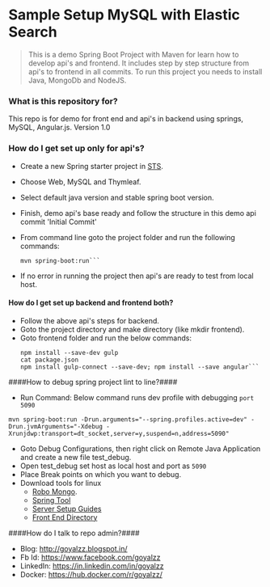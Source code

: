 # Sample Setup MySQL with Elastic Search #
> This is a demo Spring Boot Project with Maven for learn how to develop api's and frontend. It includes step by step structure from api's to frontend in all commits. To run this project you needs to install Java, MongoDb and NodeJS.

### What is this repository for? ###
This repo is for demo for front end and api's in backend using springs, MySQL, Angular.js.
Version 1.0

### How do I get set up only for api's? ###
- Create a new Spring starter project in [STS](https://spring.io/tools/sts/all "Spring Suite Tool").
- Choose Web, MySQL and Thymleaf.
- Select default java version and stable spring boot version.
- Finish, demo api's base ready and follow the structure in this demo api commit 'Initial Commit'
- From command line goto the project folder and run the following commands:
  
  ```mvn clean install
  mvn spring-boot:run```

- If no error in running the project then api's are ready to test from local host.

#### How do I get set up backend and frontend both? ####
- Follow the above api's steps for backend.
- Goto the project directory and make directory (like mkdir frontend).
- Goto frontend folder and run the below commands:
  ```npm init
  npm install --save-dev gulp
  cat package.json
  npm install gulp-connect --save-dev; npm install --save angular```

####How to debug spring project lint to line?####
- Run Command: Below command runs dev profile with debugging ```port 5090```

```mvn spring-boot:run -Drun.arguments="--spring.profiles.active=dev" -Drun.jvmArguments="-Xdebug -Xrunjdwp:transport=dt_socket,server=y,suspend=n,address=5090"```

- Goto Debug Configurations, then right click on Remote Java Application and create a new file test_debug.
- Open test_debug set host as local host and port as ```5090```
- Place Break points on which you want to debug.
- Download tools for linux
  * [Robo Mongo](http://www.mediafire.com/download/cx2w03ha0p65gcb "Robo Mongo").
  * [Spring Tool](https://www.mediafire.com/?t1akk8m1v128kd3 "STS")
  * [Server Setup Guides](https://drive.google.com/open?id=0B8Nc-yTMB--QdVZQU1Z4T1B6SzQ "Ubuntu Setup Guide")
  * [Front End Directory](http://www.mediafire.com/download/7pvxv05012bxlz2/front-end.zip "Front End Directory")

####How do I talk to repo admin?####
- Blog: http://goyalzz.blogspot.in/
- Fb Id: https://www.facebook.com/goyalzz
- LinkedIn: https://in.linkedin.com/in/goyalzz
- Docker: https://hub.docker.com/r/goyalzz/
